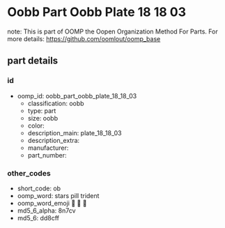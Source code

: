 # Oobb Part Oobb Plate 18 18 03  

note: This is part of OOMP the Oopen Organization Method For Parts. For more details: https://github.com/oomlout/oomp_base

##  part details





### id
* oomp_id: oobb_part_oobb_plate_18_18_03
  * classification: oobb
  * type: part
  * size: oobb
  * color: 
  * description_main: plate_18_18_03
  * description_extra: 
  * manufacturer: 
  * part_number: 

### other_codes
* short_code: ob
* oomp_word: stars pill trident
* oomp_word_emoji :stars: :pill: :trident:
* md5_6_alpha: 8n7cv
* md5_6: dd8cff